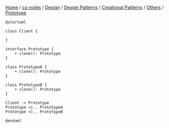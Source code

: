 [Home](https://mengxianbin.github.io) /
[cs-notes](https://mengxianbin.github.io/cs-notes/content) /
[Design](https://mengxianbin.github.io/cs-notes/content/Design) /
[Design Patterns](https://mengxianbin.github.io/cs-notes/content/Design/Design%20Patterns) /
[Creational Patterns](https://mengxianbin.github.io/cs-notes/content/Design/Design%20Patterns/Creational%20Patterns) /
[Others](https://mengxianbin.github.io/cs-notes/content/Design/Design%20Patterns/Creational%20Patterns/Others) /
[Prototype](https://mengxianbin.github.io/cs-notes/content/Design/Design%20Patterns/Creational%20Patterns/Others/Prototype)

```puml
@startuml

class Client {

}

interface Prototype {
    + clone(): Prototype
}

class PrototypeA {
    + clone(): Prototype
}

class PrototypeB {
    + clone(): Prototype
}

Client -> Prototype
Prototype <|.. PrototypeA
Prototype <|.. PrototypeB

@enduml
```
